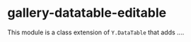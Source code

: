gallery-datatable-editable
============

This module is a class extension of `Y.DataTable` that adds ....


